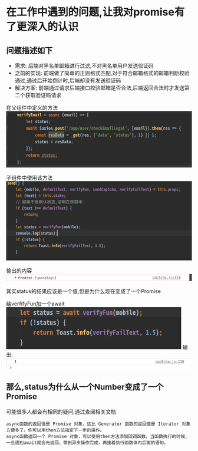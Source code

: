 在工作中遇到的问题,让我对promise有了更深入的认识
===

问题描述如下
---

* 需求: 后端对黑名单邮箱进行过滤,不对黑名单用户发送验证码
* 之前的实现: 前端做了简单的正则格式匹配,对于符合邮箱格式的邮箱判断校验通过,通过后开始倒计时,后端却没有发送验证码
* 解决方案: 前端通过请求后端接口校验邮箱是否合法,后端返回合法时才发送第二个获取验证码请求
  
在父组件中定义的方法
![](../img/promise1.png '描述')

子组件中使用该方法
![](../img/promise2.png '描述')

输出的内容
![](../img/promise3.png '描述')

其实status的结果应该是一个值,但是为什么现在变成了一个Promise

给verfifyFun加一个await
![](../img/promise4.png '描述')
输出:
![](../img/promise5.png '描述')

那么,status为什么从一个Number变成了一个Promise
---

可能很多人都会有相同的疑问,通过查阅相关文档
```
async函数的返回值是 Promise 对象，这比 Generator 函数的返回值是 Iterator 对象方便多了。你可以用then方法指定下一步的操作。
async函数返回一个 Promise 对象，可以使用then方法添加回调函数。当函数执行的时候，一旦遇到await就会先返回，等到异步操作完成，再接着执行函数体内后面的语句。
```
